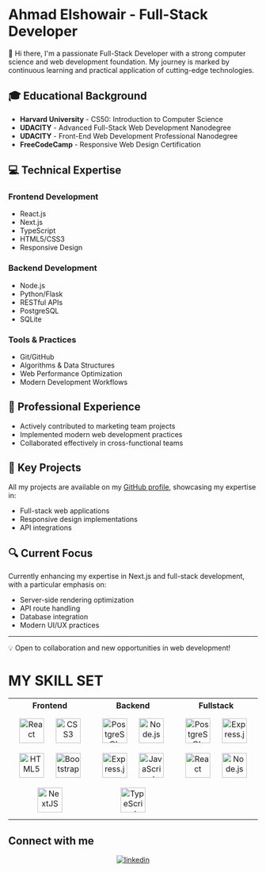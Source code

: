 # Ahmad Elshowair - Full-Stack Developer

  👋 Hi there, I'm a passionate Full-Stack Developer with a strong computer science and web development foundation. My journey is marked by continuous learning and practical application of cutting-edge technologies.

## 🎓 Educational Background

- **Harvard University** - CS50: Introduction to Computer Science
- **UDACITY** - Advanced Full-Stack Web Development Nanodegree
- **UDACITY** - Front-End Web Development Professional Nanodegree
- **FreeCodeCamp** - Responsive Web Design Certification

## 💻 Technical Expertise

### Frontend Development

- React.js
- Next.js
- TypeScript
- HTML5/CSS3
- Responsive Design

### Backend Development

- Node.js
- Python/Flask
- RESTful APIs
- PostgreSQL
- SQLite

### Tools & Practices

- Git/GitHub
- Algorithms & Data Structures
- Web Performance Optimization
- Modern Development Workflows

## 🚀 Professional Experience

- Actively contributed to marketing team projects
- Implemented modern web development practices
- Collaborated effectively in cross-functional teams

## 🌟 Key Projects

All my projects are available on my [GitHub profile](https://github.com/ahmad-elshowair), showcasing my expertise in:

- Full-stack web applications
- Responsive design implementations
- API integrations

## 🔍 Current Focus

Currently enhancing my expertise in Next.js and full-stack development, with a particular emphasis on:

- Server-side rendering optimization
- API route handling
- Database integration
- Modern UI/UX practices

---

💡 Open to collaboration and new opportunities in web development!




# MY SKILL SET

<table>
  <tr>
    <th>
       Frontend    
    </th>
    <th>
      Backend
    </th>
    <th>
      Fullstack
    </th>
  </tr>
  <tr>
    <td valign="top" width="33%">
      <div align="center">  
        <img style="margin: 10px" src="https://profilinator.rishav.dev/skills-assets/react-original-wordmark.svg" alt="React" height="50" />  
        <img style="margin: 10px" src="https://profilinator.rishav.dev/skills-assets/css3-original-wordmark.svg" alt="CSS3" height="50" />  
        <img style="margin: 10px" src="https://profilinator.rishav.dev/skills-assets/html5-original-wordmark.svg" alt="HTML5" height="50" />  
        <img style="margin: 10px" src="https://profilinator.rishav.dev/skills-assets/bootstrap-plain.svg" alt="Bootstrap" height="50" />
        <img style="margin: 10px" src="https://profilinator.rishav.dev/skills-assets/nextjs.png" alt="NextJS" height="50" />
      </div>
    </td>
    <td valign="top" width="33%">
      <div align="center">  
        <img style="margin: 10px" src="https://profilinator.rishav.dev/skills-assets/postgresql-original-wordmark.svg" alt="PostgreSQL" height="50" /> 
        <img style="margin: 10px" src="https://profilinator.rishav.dev/skills-assets/nodejs-original-wordmark.svg" alt="Node.js" height="50" />  
        <img style="margin: 10px" src="https://profilinator.rishav.dev/skills-assets/express-original-wordmark.svg" alt="Express.js" height="50" /> 
        <img style="margin: 10px" src="https://profilinator.rishav.dev/skills-assets/javascript-original.svg" alt="JavaScript" height="50" />  
        <img style="margin: 10px" src="https://profilinator.rishav.dev/skills-assets/typescript-original.svg" alt="TypeScript" height="50" />    
      </div>
    </td>
    <td valign="top" width="33%">
      <div align="center">
        <img style="margin: 10px" src="https://profilinator.rishav.dev/skills-assets/postgresql-original-wordmark.svg" alt="PostgreSQL" height="50" />
        <img style="margin: 10px" src="https://profilinator.rishav.dev/skills-assets/express-original-wordmark.svg" alt="Express.js" height="50" />
        <img style="margin: 10px" src="https://profilinator.rishav.dev/skills-assets/react-original-wordmark.svg" alt="React" height="50" />
        <img style="margin: 10px" src="https://profilinator.rishav.dev/skills-assets/nodejs-original-wordmark.svg" alt="Node.js" height="50" />   
      </div>
    </td>
  </tr>
</table>

## Connect with me  
<div align="center">
<a href="https://www.linkedin.com/in/ahmad-elshowair/" target="_blank">
<img src=https://img.shields.io/badge/linkedin-%231E77B5.svg?&style=for-the-badge&logo=linkedin&logoColor=white alt=linkedin style="margin-bottom: 5px;" />
</a>
</div>
<!---
ahmad-elshowair/ahmad-elshowair is a ✨ special ✨ repository because its `README.md` (this file) appears on your GitHub profile.
You can click the Preview link to take a look at your changes.
--->
